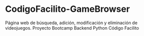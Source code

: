 # CodigoFacilito-GameBrowser
Página web de búsqueda, adición, modificación y eliminación de videojuegos. Proyecto Bootcamp Backend Python Código Facilito
